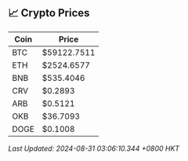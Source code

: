 ## 📈 Crypto Prices

| Coin | Price |
| ---- | ----- |
| BTC | $59122.7511 |
| ETH | $2524.6577 |
| BNB | $535.4046 |
| CRV | $0.2893 |
| ARB | $0.5121 |
| OKB | $36.7093 |
| DOGE | $0.1008 |

_Last Updated: 2024-08-31 03:06:10.344 +0800 HKT_